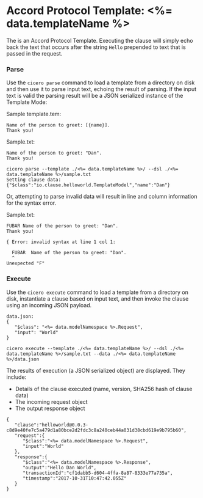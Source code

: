
# Accord Protocol Template: <%= data.templateName %>

The is an Accord Protocol Template. Executing the clause will simply echo back the text that occurs after the string `Hello` prepended to text that is passed in the request.

### Parse
Use the `cicero parse` command to load a template from a directory on disk and then use it to parse input text, echoing the result of parsing. If the input text is valid the parsing result will be a JSON serialized instance of the Template Mode:

Sample template.tem:

```
Name of the person to greet: [{name}].
Thank you!
```

Sample.txt:

```
Name of the person to greet: "Dan".
Thank you!
```

```
cicero parse --template ./<%= data.templateName %>/ --dsl ./<%= data.templateName %>/sample.txt
Setting clause data: {"$class":"io.clause.helloworld.TemplateModel","name":"Dan"}
```

Or, attempting to parse invalid data will result in line and column information for the syntax error.

Sample.txt:

```
FUBAR Name of the person to greet: "Dan".
Thank you!
```

```
{ Error: invalid syntax at line 1 col 1:

  FUBAR  Name of the person to greet: "Dan".
  ^
Unexpected "F"
```

### Execute
Use the `cicero execute` command to load a template from a directory on disk, instantiate a clause based on input text, and then invoke the clause using an incoming JSON payload.

```
data.json:
{
   "$class": "<%= data.modelNamespace %>.Request",
   "input": "World"
}
```

```
cicero execute --template ./<%= data.templateName %>/ --dsl ./<%= data.templateName %>/sample.txt --data ./<%= data.templateName %>/data.json 
```

The results of execution (a JSON serialized object) are displayed. They include:
* Details of the clause executed (name, version, SHA256 hash of clause data)
* The incoming request object
* The output response object

```
{
   "clause":"helloworld@0.0.3-c8d9e40fe7c5a479d1a80bce2d2fdc3c8a240ceb44a031d38cbd619e9b795b60",
   "request":{
      "$class":"<%= data.modelNamespace %>.Request",
      "input":"World"
   },
   "response":{
      "$class":"<%= data.modelNamespace %>.Response",
      "output":"Hello Dan World",
      "transactionId":"cf1dabb5-d604-4ffa-8a87-8333e77a735a",
      "timestamp":"2017-10-31T10:47:42.055Z"
   }
}
```